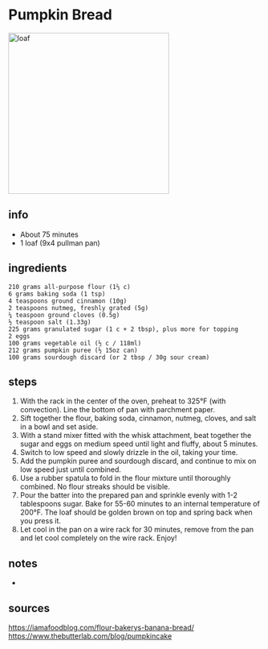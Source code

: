 # Pumpkin Bread  
<img src="https://userealbutter.com/recipe_photos/pumpkin-tea-loaf10.jpg" alt="loaf" width="320"/>

## info  
* About 75 minutes  
* 1 loaf (9x4 pullman pan)  

## ingredients  
```
210 grams all-purpose flour (1⅔ c)
6 grams baking soda (1 tsp)
4 teaspoons ground cinnamon (10g)
2 teaspoons nutmeg, freshly grated (5g)
¼ teaspoon ground cloves (0.5g)
½ teaspoon salt (1.33g)
225 grams granulated sugar (1 c + 2 tbsp), plus more for topping
2 eggs
100 grams vegetable oil (½ c / 118ml)
212 grams pumpkin puree (½ 15oz can)
100 grams sourdough discard (or 2 tbsp / 30g sour cream)
```

## steps  
1. With the rack in the center of the oven, preheat to 325°F (with convection). Line the bottom of pan with parchment paper.
2. Sift together the flour, baking soda, cinnamon, nutmeg, cloves, and salt in a bowl and set aside.
3. With a stand mixer fitted with the whisk attachment, beat together the sugar and eggs on medium speed until light and fluffy, about 5 minutes.
4. Switch to low speed and slowly drizzle in the oil, taking your time.
5. Add the pumpkin puree and sourdough discard, and continue to mix on low speed just until combined.
6. Use a rubber spatula to fold in the flour mixture until thoroughly combined. No flour streaks should be visible.
7. Pour the batter into the prepared pan and sprinkle evenly with 1-2 tablespoons sugar. Bake for 55-60 minutes to an internal temperature of 200°F. The loaf should be golden brown on top and spring back when you press it.
8. Let cool in the pan on a wire rack for 30 minutes, remove from the pan and let cool completely on the wire rack. Enjoy!

## notes  
* 

## sources   
https://iamafoodblog.com/flour-bakerys-banana-bread/  
https://www.thebutterlab.com/blog/pumpkincake  
